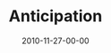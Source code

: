 ---
layout: message
category: message
series: "The 365 Days of Christmas"
title: "Anticipation"
date: 2010-11-27-00-00
message_id: 647
audio-description: "Chuck Mingo talks about how we can cultivate an attitude of anticipation year-round."
audio: "http://s3.amazonaws.com/crossroadsaudiomessages/anticipation.mp3"
audio-title: "Anticipation"
audio-duration: "34:20"
program-description: "Chuck Mingo talks about how we can cultivate an attitude of anticipation year-round."
program: "http://www.crossroads.net/players/media/hq/11_27-28_10Program.pdf"
program-title: "Anticipation (Program)"
video-description: "Chuck Mingo talks about how we can cultivate an attitude of anticipation year-round."
video-title: "Anticipation"
video: "https://s3.amazonaws.com/crossroadsvideomessages/anticipation.mp4"
video-poster: "https://www.crossroads.net/uploadedfiles/aniticipation_still.jpg"
---